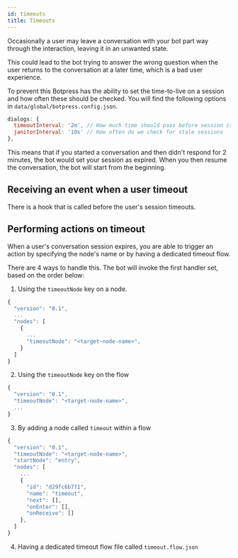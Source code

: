 ```yaml
---
id: timeouts
title: Timeouts
---
```


Occasionally a user may leave a conversation with your bot part way through the interaction, leaving it in an unwanted state.

This could lead to the bot trying to answer the wrong question when the user returns to the conversation at a later time, which is a bad user experience.

To prevent this Botpress has the ability to set the time-to-live on a session and how often these should be checked. You will find the following options in `data/global/botpress.config.json`.

```js
dialogs: {
  timeoutInterval: '2m', // How much time should pass before session is considered stale
  janitorInterval: '10s' // How often do we check for stale sessions
},
```

This means that if you started a conversation and then didn't respond for 2 minutes, the bot would set your session as expired.
When you then resume the conversation, the bot will start from the beginning.

## Receiving an event when a user timeout

There is a hook that is called before the user's session timeouts.

## Performing actions on timeout

When a user's conversation session expires, you are able to trigger an action by specifying the node's name or by having a dedicated timeout flow.

There are 4 ways to handle this. The bot will invoke the first handler set, based on the order below:

1. Using the `timeoutNode` key on a node.

```js
{
  "version": "0.1",
  ...
  "nodes": [
    {
      ...
      "timeoutNode": "<target-node-name>",
    }
  ]
}
```

2. Using the `timeoutNode` key on the flow

```js
{
  "version": "0.1",
  "timeoutNode": "<target-node-name>",
  ...
}
```

3. By adding a node called `timeout` within a flow

```js
{
  "version": "0.1",
  "timeoutNode": "<target-node-name>",
  "startNode": "entry",
  "nodes": [
    ...
    {
      "id": "d29fc6b771",
      "name": "timeout",
      "next": [],
      "onEnter": [],
      "onReceive": []
    },
  ]
}
```

4. Having a dedicated timeout flow file called `timeout.flow.json`
